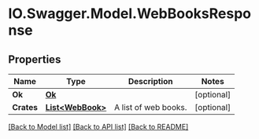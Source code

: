 # IO.Swagger.Model.WebBooksResponse
## Properties

Name | Type | Description | Notes
------------ | ------------- | ------------- | -------------
**Ok** | [**Ok**](Ok.md) |  | [optional] 
**Crates** | [**List&lt;WebBook&gt;**](WebBook.md) | A list of web books. | [optional] 

[[Back to Model list]](../README.md#documentation-for-models) [[Back to API list]](../README.md#documentation-for-api-endpoints) [[Back to README]](../README.md)

